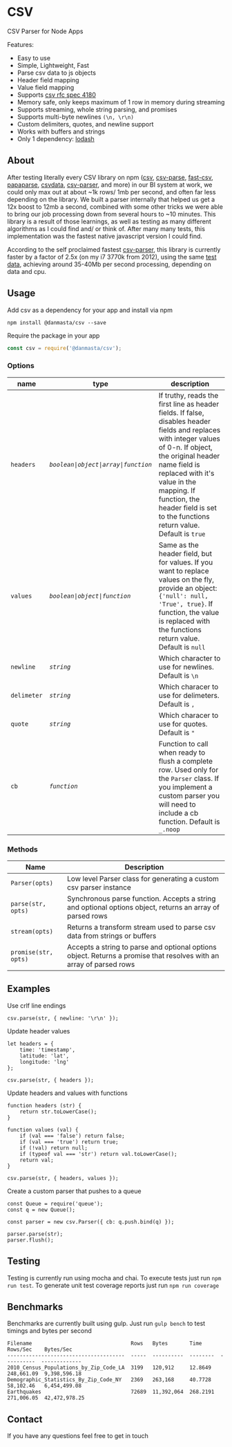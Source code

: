 # CSV
CSV Parser for Node Apps

Features:
* Easy to use
* Simple, Lightweight, Fast
* Parse csv data to js objects
* Header field mapping
* Value field mapping
* Supports [csv rfc spec 4180](https://tools.ietf.org/html/rfc4180)
* Memory safe, only keeps maximum of 1 row in memory during streaming
* Supports streaming, whole string parsing, and promises
* Supports multi-byte newlines `(\n, \r\n)`
* Custom delimiters, quotes, and newline support
* Works with buffers and strings
* Only 1 dependency: [lodash](https://github.com/lodash/lodash)

## About
After testing literally every CSV library on npm ([csv](https://www.npmjs.com/package/csv), [csv-parse](https://www.npmjs.com/package/csv-parse), [fast-csv](https://www.npmjs.com/package/fast-csv), [papaparse](https://www.npmjs.com/package/papaparse), [csvdata](https://www.npmjs.com/package/csvdata), [csv-parser](https://github.com/mafintosh/csv-parser), and more) in our BI system at work, we could only max out at about ~1k rows/ 1mb per second, and often far less depending on the library. We built a parser internally that helped us get a 12x boost to 12mb a second, combined with some other tricks we were able to bring our job processing down from several hours to ~10 minutes. This library is a result of those learnings, as well as testing as many different algorithms as I could find and/ or think of. After many many tests, this implementation was the fastest native javascript version I could find.

According to the self proclaimed fastest [csv-parser](https://github.com/mafintosh/csv-parser), this library is currently faster by a factor of 2.5x (on my i7 3770k from 2012), using the same [test data](https://github.com/mafintosh/csv-parser/blob/master/test/data/process_all_rows.csv), achieving around 35-40Mb per second processing, depending on data and cpu.

## Usage
Add csv as a dependency for your app and install via npm
```
npm install @danmasta/csv --save
```
Require the package in your app
```javascript
const csv = require('@danmasta/csv');
```

### Options
name | type | description
-----|----- | -----------
`headers` | *`boolean\|object\|array\|function`* | If truthy, reads the first line as header fields. If false, disables header fields and replaces with integer values of 0-n. If object, the original header name field is replaced with it's value in the mapping. If function, the header field is set to the functions return value. Default is `true`
`values` | *`boolean\|object\|function`* | Same as the header field, but for values. If you want to replace values on the fly, provide an object: `{'null': null, 'True', true}`. If function, the value is replaced with the functions return value. Default is `null`
`newline` | *`string`* | Which character to use for newlines. Default is `\n`
`delimeter` | *`string`* | Which characer to use for delimeters. Default is `,`
`quote` | *`string`* | Which characer to use for quotes. Default is `"`
`cb` | *`function`* | Function to call when ready to flush a complete row. Used only for the `Parser` class. If you implement a custom parser you will need to include a cb function. Default is `_.noop`

### Methods
Name | Description
-----|------------
`Parser(opts)` | Low level Parser class for generating a custom csv parser instance
`parse(str, opts)` | Synchronous parse function. Accepts a string and optional options object, returns an array of parsed rows
`stream(opts)` | Returns a transform stream used to parse csv data from strings or buffers
`promise(str, opts)` | Accepts a string to parse and optional options object. Returns a promise that resolves with an array of parsed rows

## Examples
Use crlf line endings
```
csv.parse(str, { newline: '\r\n' });
```
Update header values
```
let headers = {
    time: 'timestamp',
    latitude: 'lat',
    longitude: 'lng'
};

csv.parse(str, { headers });
```
Update headers and values with functions
```
function headers (str) {
    return str.toLowerCase();
}

function values (val) {
    if (val === 'false') return false;
    if (val === 'true') return true;
    if (!val) return null;
    if (typeof val === 'str') return val.toLowerCase();
    return val;
}

csv.parse(str, { headers, values });
```
Create a custom parser that pushes to a queue
```
const Queue = require('queue');
const q = new Queue();

const parser = new csv.Parser({ cb: q.push.bind(q) });

parser.parse(str);
parser.flush();
```

## Testing
Testing is currently run using mocha and chai. To execute tests just run `npm run test`. To generate unit test coverage reports just run `npm run coverage`

## Benchmarks
Benchmarks are currently built using gulp. Just run `gulp bench` to test timings and bytes per second
```
Filename                                Rows   Bytes       Time      Rows/Sec    Bytes/Sec
--------------------------------------  -----  ----------  --------  ----------  -------------
2010_Census_Populations_by_Zip_Code_LA  3199   120,912     12.8649   248,661.09  9,398,596.18
Demographic_Statistics_By_Zip_Code_NY   2369   263,168     40.7728   58,102.46   6,454,499.08
Earthquakes                             72689  11,392,064  268.2191  271,006.05  42,472,978.25
```

## Contact
If you have any questions feel free to get in touch
